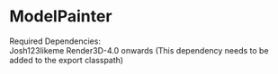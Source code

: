# ModelPainter
Required Dependencies:\
Josh123likeme Render3D-4.0 onwards (This dependency needs to be added to the export classpath)
